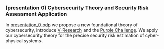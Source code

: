 ### (presentation 0) Cybersecurity Theory and Security Risk Assessment Application
In [presentation_0.odp](./presentation_0.odp) we
propose a new foundational theory of cybersecurity,
introduce [V-Research](http://v-research.it) and the [Purple Challenge](link-to-challenge).
We apply our cybersecurity theory for the precise security risk estimation of cyber-physical systems.
